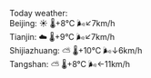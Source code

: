 Today weather:  
Beijing: ☀️   🌡️+8°C 🌬️↙7km/h  
Tianjin: ☁️   🌡️+9°C 🌬️↙7km/h  
Shijiazhuang: ⛅️  🌡️+10°C 🌬️↓6km/h  
Tangshan: ⛅️  🌡️+8°C 🌬️←11km/h  
